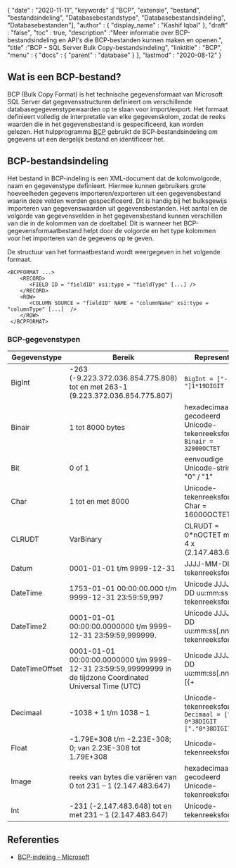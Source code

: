 {
  "date" : "2020-11-11",
  "keywords" :[ "BCP", "extensie", "bestand", "bestandsindeling", "Databasebestandstype", "Databasebestandsindeling", "Databasebestanden"],
  "author" : {
    "display_name" : "Kashif Iqbal"
},
  "draft" : "false",
  "toc" : true,
  "description" :"Meer informatie over BCP-bestandsindeling en API's die BCP-bestanden kunnen maken en openen.",
  "title" :"BCP - SQL Server Bulk Copy-bestandsindeling",
  "linktitle" : "BCP",
  "menu" : {
    "docs" : {
      "parent" : "database"
}
},
  "lastmod" : "2020-08-12"
}

## Wat is een BCP-bestand?

BCP (Bulk Copy Format) is het technische gegevensformaat van Microsoft SQL Server dat gegevensstructuren definieert om verschillende databasegegevenstypewaarden op te slaan voor import/export. Het formaat definieert volledig de interpretatie van elke gegevenskolom, zodat de reeks waarden die in het gegevensbestand is gespecificeerd, kan worden gelezen. Het hulpprogramma [BCP](https://docs.microsoft.com/en-us/previous-versions/sql/sql-server-2008-r2/ms162802(v=sql.105)) gebruikt de BCP-bestandsindeling om gegevens uit een dergelijk bestand en identificeer het.


## BCP-bestandsindeling

Het bestand in BCP-indeling is een XML-document dat de kolomvolgorde, naam en gegevenstype definieert. Hiermee kunnen gebruikers grote hoeveelheden gegevens importeren/exporteren uit een gegevensbestand waarin deze velden worden gespecificeerd. Dit is handig bij het bulksgewijs importeren van gegevenswaarden uit gegevensbestanden. Het aantal en de volgorde van gegevensvelden in het gegevensbestand kunnen verschillen van die in de kolommen van de doeltabel. Dit is wanneer het BCP-gegevensformaatbestand helpt door de volgorde en het type kolommen voor het importeren van de gegevens op te geven.

De structuur van het formaatbestand wordt weergegeven in het volgende formaat.

```
<BCPFORMAT ...>
    <RECORD>
       <FIELD ID = "fieldID" xsi:type = "fieldType" [...] />
    </RECORD>
    <ROW>
       <COLUMN SOURCE = "fieldID" NAME = "columnName" xsi:type = "columnType" [...]  />
    </ROW>
 </BCPFORMAT>
```

### BCP-gegevenstypen

|Gegevenstype|Bereik|Representatie|
---|---|---|
|BigInt|-263 (-9.223.372.036.854.775.808) tot en met 263-1 (9.223.372.036.854.775.807)|`BigInt = ["-"]1*19DIGIT`|
|Binair|1 tot 8000 bytes|hexadecimaal gecodeerd Unicode-tekenreeksformaat `Binair = 32000OCTET`|
|Bit|0 of 1|eenvoudige Unicode-string Bit = "0" / "1"|
|Char|1 tot en met 8000|Unicode-tekenreeksformaat, Char = 16000OCTET|
|CLRUDT|VarBinary|CLRUDT = 0*nOCTET met n = 4 x (2.147.483.647)|
|Datum|0001-01-01 t/m 9999-12-31|JJJJ-MM-DD tekenreeksformaat|
|DateTime|1753-01-01 00:00:00.000 t/m 9999-12-31 23:59:59,997| Unicode JJJJ-MM-DD uu:mm:ss[.nnn] tekenreeksformaat|
|DateTime2|0001-01-01 00:00:00.0000000 t/m 9999-12-31 23:59:59,999999.| Unicode JJJJ-MM-DD uu:mm:ss[.nnnnnnn] tekenreeksformaat|
|DateTimeOffset|0001-01-01 00:00:00.0000000 t/m 9999-12-31 23:59:59,99999999 in de tijdzone Coordinated Universal Time (UTC)| Unicode JJJJ-MM-DD uu:mm:ss[.nnnnnn] [{+|-}uu:mm] tekenreeksformaat|
|Decimaal|-1038 + 1 t/m 1038 – 1|Unicode-tekenreeksformaat `Decimaal = ["-"] 0*38DIGIT ["."0*38DIGIT]`|
|Float|-1.79E+308 t/m -2.23E-308; 0; van 2.23E-308 tot 1.79E+308|Unicode-tekenreeksformaat|
|Image|reeks van bytes die variëren van 0 tot 231 – 1 (2.147.483.647)|hexadecimaal gecodeerd Unicode-tekenreeksformaat|
|Int|-231 (-2.147.483.648) tot en met 231 – 1 (2.147.483.647)|Unicode-tekenreeksformaat|

## Referenties

* [BCP-indeling - Microsoft](https://docs.microsoft.com/en-us/openspecs/sql_data_portability/ms-bcp/54965c4d-34c7-400d-b970-1007984315a5)

